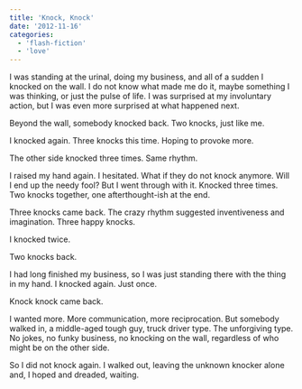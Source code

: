 ```yaml
---
title: 'Knock, Knock'
date: '2012-11-16'
categories:
  - 'flash-fiction'
  - 'love'
---
```


I was standing at the urinal, doing my business, and all of a sudden I knocked
on the wall. I do not know what made me do it, maybe something I was thinking,
or just the pulse of life. I was surprised at my involuntary action, but I was
even more surprised at what happened next.

<!-- truncate -->


Beyond the wall, somebody knocked back. Two knocks, just like me.

I knocked again. Three knocks this time. Hoping to provoke more.

The other side knocked three times. Same rhythm.

I raised my hand again. I hesitated. What if they do not knock anymore. Will I
end up the needy fool? But I went through with it. Knocked three times. Two
knocks together, one afterthought-ish at the end.

Three knocks came back. The crazy rhythm suggested inventiveness and
imagination. Three happy knocks.

I knocked twice.

Two knocks back.

I had long finished my business, so I was just standing there with the thing in
my hand. I knocked again. Just once.

Knock knock came back.

I wanted more. More communication, more reciprocation. But somebody walked in, a
middle-aged tough guy, truck driver type. The unforgiving type. No jokes, no
funky business, no knocking on the wall, regardless of who might be on the other
side.

So I did not knock again. I walked out, leaving the unknown knocker alone and, I
hoped and dreaded, waiting.
